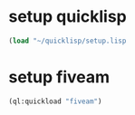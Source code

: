 
# setup quicklisp
``` lisp
(load "~/quicklisp/setup.lisp
```
# setup fiveam
``` lisp
(ql:quickload "fiveam")
```